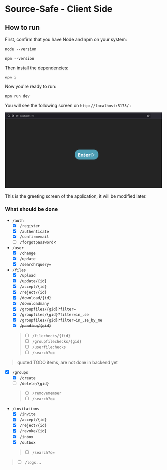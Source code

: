Source-Safe - Client Side
===

## How to run

First, confirm that you have Node and npm on your system:
```shell
node --version
```
```shell
npm --version
```

Then install the dependencies:
```shell
npm i
```
Now you're ready to run:

```shell
npm run dev
```

You will see the following screen on `http://localhost:5173/` :

![alt text](image.png)

This is the greeting screen of the application, it will be modified later.

### What should be done

- `/auth`
    - [X] `/register`
    - [X] `/authenticate`
    - [X] `/confirmemail`
    - [ ] `/forgotpassword`<

- `/user`
    - [X] `/change`
    - [X] `/update`
    - [X] `/search?query=`

- `/files`
    - [X] `/upload`
    - [X] `/update/{id}`
    - [X] `/accept/{id}`
    - [X] `/reject/{id}`
    - [X] `/download/{id}`
    - [X] `/downloadmany`
    - [X] `/groupfiles/{gid}?filter=` 
    - [X] `/groupfiles/{gid}?filter=in_use`
    - [X] `/groupfiles/{gid}?filter=in_use_by_me`
    - [X] ~~`/pending/{gid}`~~
    > - [ ] `/filechecks/{fid}`
    > - [ ] `/groupfilechecks/{gid}`
    > - [ ] `/userfilechecks`
    > - [ ] `/search?q=`

> quoted TODO items, are not done in backend yet

- [X] `/groups`
    - [X] `/create`
    - [ ] `/delete/{gid}`
    > - [ ] `/removemember`
    > - [ ] `/search?q=`

- `/invitations`
    - [X] `/invite`
    - [X] `/accept/{id}`
    - [X] `/reject/{id}`
    - [X] `/revoke/{id}`
    - [X] `/inbox`
    - [X] `/outbox`
    > - [ ] `/search?q=`

> - [ ] `/logs`
>   ...